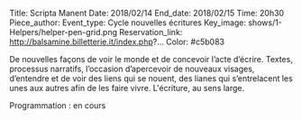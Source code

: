 Title: Scripta Manent
Date: 2018/02/14
End_date: 2018/02/15
Time: 20h30
Piece_author:
Event_type: Cycle nouvelles écritures
Key_image: shows/1-Helpers/helper-pen-grid.png
Reservation_link: http://balsamine.billetterie.it/index.php?...
Color: #c5b083


De nouvelles façons de voir le monde et de concevoir l’acte d’écrire. Textes, processus narratifs, l’occasion d’apercevoir de nouveaux visages, d’entendre et de voir des liens qui se nouent, des lianes qui s’entrelacent les unes aux autres afin de les faire vivre. L'écriture, au sens large.


Programmation
:    en cours

